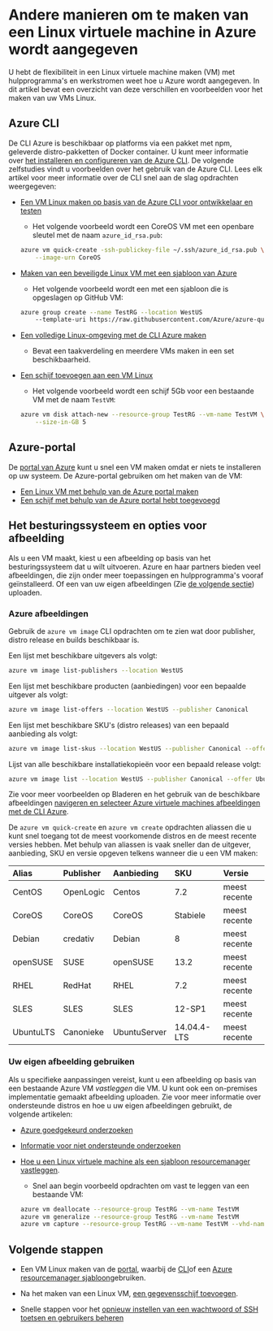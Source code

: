 <properties
    pageTitle="Andere manieren om te maken van een Linux VM | Microsoft Azure"
    description="Informatie over de verschillende manieren om te maken van een Linux virtuele machine op Azure, inclusief koppelingen naar hulpprogramma's en zelfstudies voor elke methode."
    services="virtual-machines-linux"
    documentationCenter=""
    authors="iainfoulds"
    manager="timlt"
    editor=""
    tags="azure-resource-manager"/>

<tags
    ms.service="virtual-machines-linux"
    ms.devlang="na"
    ms.topic="get-started-article"
    ms.tgt_pltfrm="vm-linux"
    ms.workload="infrastructure-services"
    ms.date="09/27/2016"
    ms.author="iainfou"/>

# <a name="different-ways-to-create-a-linux-virtual-machine-in-azure"></a>Andere manieren om te maken van een Linux virtuele machine in Azure wordt aangegeven

U hebt de flexibiliteit in een Linux virtuele machine maken (VM) met hulpprogramma's en werkstromen weet hoe u Azure wordt aangegeven. In dit artikel bevat een overzicht van deze verschillen en voorbeelden voor het maken van uw VMs Linux.


## <a name="azure-cli"></a>Azure CLI 

De CLI Azure is beschikbaar op platforms via een pakket met npm, geleverde distro-pakketten of Docker container. U kunt meer informatie over [het installeren en configureren van de Azure CLI](../xplat-cli-install.md). De volgende zelfstudies vindt u voorbeelden over het gebruik van de Azure CLI. Lees elk artikel voor meer informatie over de CLI snel aan de slag opdrachten weergegeven:

- [Een VM Linux maken op basis van de Azure CLI voor ontwikkelaar en testen](virtual-machines-linux-quick-create-cli.md)
    - Het volgende voorbeeld wordt een CoreOS VM met een openbare sleutel met de naam `azure_id_rsa.pub`:

    ```bash
    azure vm quick-create -ssh-publickey-file ~/.ssh/azure_id_rsa.pub \
        --image-urn CoreOS
    ```

- [Maken van een beveiligde Linux VM met een sjabloon van Azure](virtual-machines-linux-create-ssh-secured-vm-from-template.md)
    - Het volgende voorbeeld wordt een met een sjabloon die is opgeslagen op GitHub VM:

    ```bash
    azure group create --name TestRG --location WestUS 
        --template-uri https://raw.githubusercontent.com/Azure/azure-quickstart-templates/master/101-vm-sshkey/azuredeploy.json
    ```

- [Een volledige Linux-omgeving met de CLI Azure maken](virtual-machines-linux-create-cli-complete.md)
    - Bevat een taakverdeling en meerdere VMs maken in een set beschikbaarheid.

- [Een schijf toevoegen aan een VM Linux](virtual-machines-linux-add-disk.md)
    - Het volgende voorbeeld wordt een schijf 5Gb voor een bestaande VM met de naam `TestVM`:

    ```bash
    azure vm disk attach-new --resource-group TestRG --vm-name TestVM \
        --size-in-GB 5
    ```

## <a name="azure-portal"></a>Azure-portal

De [portal van Azure](https://portal.azure.com) kunt u snel een VM maken omdat er niets te installeren op uw systeem. De Azure-portal gebruiken om het maken van de VM:

- [Een Linux VM met behulp van de Azure portal maken](virtual-machines-linux-quick-create-portal.md) 
- [Een schijf met behulp van de Azure portal hebt toegevoegd](virtual-machines-linux-attach-disk-portal.md)


## <a name="operating-system-and-image-choices"></a>Het besturingssysteem en opties voor afbeelding
Als u een VM maakt, kiest u een afbeelding op basis van het besturingssysteem dat u wilt uitvoeren. Azure en haar partners bieden veel afbeeldingen, die zijn onder meer toepassingen en hulpprogramma's vooraf geïnstalleerd. Of een van uw eigen afbeeldingen (Zie [de volgende sectie](#use-your-own-image)) uploaden.

### <a name="azure-images"></a>Azure afbeeldingen
Gebruik de `azure vm image` CLI opdrachten om te zien wat door publisher, distro release en builds beschikbaar is.

Een lijst met beschikbare uitgevers als volgt:

```bash
azure vm image list-publishers --location WestUS
```

Een lijst met beschikbare producten (aanbiedingen) voor een bepaalde uitgever als volgt:

```bash
azure vm image list-offers --location WestUS --publisher Canonical
```

Een lijst met beschikbare SKU's (distro releases) van een bepaald aanbieding als volgt:

```bash
azure vm image list-skus --location WestUS --publisher Canonical --offer UbuntuServer
```

Lijst van alle beschikbare installatiekopieën voor een bepaald release volgt:

```bash
azure vm image list --location WestUS --publisher Canonical --offer UbuntuServer --sku 16.04.0-LTS
```

Zie voor meer voorbeelden op Bladeren en het gebruik van de beschikbare afbeeldingen [navigeren en selecteer Azure virtuele machines afbeeldingen met de CLI Azure](virtual-machines-linux-cli-ps-findimage.md).

De `azure vm quick-create` en `azure vm create` opdrachten aliassen die u kunt snel toegang tot de meest voorkomende distros en de meest recente versies hebben. Met behulp van aliassen is vaak sneller dan de uitgever, aanbieding, SKU en versie opgeven telkens wanneer die u een VM maken:

| Alias     | Publisher | Aanbieding        | SKU         | Versie |
|:----------|:----------|:-------------|:------------|:--------|
| CentOS    | OpenLogic | Centos       | 7.2         | meest recente  |
| CoreOS    | CoreOS    | CoreOS       | Stabiele      | meest recente  |
| Debian    | credativ  | Debian       | 8           | meest recente  |
| openSUSE  | SUSE      | openSUSE     | 13.2        | meest recente  |
| RHEL      | RedHat    | RHEL         | 7.2         | meest recente  |
| SLES      | SLES      | SLES         | 12-SP1      | meest recente  |
| UbuntuLTS | Canonieke | UbuntuServer | 14.04.4-LTS | meest recente  |

### <a name="use-your-own-image"></a>Uw eigen afbeelding gebruiken

Als u specifieke aanpassingen vereist, kunt u een afbeelding op basis van een bestaande Azure VM *vastleggen* die VM. U kunt ook een on-premises implementatie gemaakt afbeelding uploaden. Zie voor meer informatie over ondersteunde distros en hoe u uw eigen afbeeldingen gebruikt, de volgende artikelen:

- [Azure goedgekeurd onderzoeken](virtual-machines-linux-endorsed-distros.md)

- [Informatie voor niet ondersteunde onderzoeken](virtual-machines-linux-create-upload-generic.md)

- [Hoe u een Linux virtuele machine als een sjabloon resourcemanager vastleggen](virtual-machines-linux-capture-image.md).
    - Snel aan begin voorbeeld opdrachten om vast te leggen van een bestaande VM:

    ```bash
    azure vm deallocate --resource-group TestRG --vm-name TestVM
    azure vm generalize --resource-group TestRG --vm-name TestVM
    azure vm capture --resource-group TestRG --vm-name TestVM --vhd-name-prefix CapturedVM
    ```

## <a name="next-steps"></a>Volgende stappen

- Een VM Linux maken van de [portal](virtual-machines-linux-quick-create-portal.md), waarbij de [CLI](virtual-machines-linux-quick-create-cli.md)of een [Azure resourcemanager sjabloon](virtual-machines-linux-cli-deploy-templates.md)gebruiken.

- Na het maken van een Linux VM, [een gegevensschijf toevoegen](virtual-machines-linux-add-disk.md).

- Snelle stappen voor het [opnieuw instellen van een wachtwoord of SSH toetsen en gebruikers beheren](virtual-machines-linux-using-vmaccess-extension.md)
